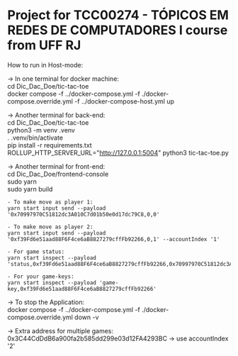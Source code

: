 # Project for TCC00274 - TÓPICOS EM REDES DE COMPUTADORES I course from UFF RJ

How to run in Host-mode:

-> In one terminal for docker machine:<br>
    cd Dic_Dac_Doe/tic-tac-toe<br>
    docker compose -f ../docker-compose.yml -f ./docker-compose.override.yml -f ../docker-compose-host.yml up<br>

-> Another terminal for back-end:<br>
    cd Dic_Dac_Doe/tic-tac-toe<br>
    python3 -m venv .venv<br>
    . .venv/bin/activate<br>
    pip install -r requirements.txt<br>
    ROLLUP_HTTP_SERVER_URL="http://127.0.0.1:5004" python3 tic-tac-toe.py<br>

-> Another terminal for front-end:<br>
    cd Dic_Dac_Doe/frontend-console<br>
    sudo yarn<br>
    sudo yarn build

    - To make move as player 1:
    yarn start input send --payload '0x70997970C51812dc3A010C7d01b50e0d17dc79C8,0,0'

    - To make move as player 2:
    yarn start input send --payload '0xf39Fd6e51aad88F6F4ce6aB8827279cffFb92266,0,1' --accountIndex '1'

    - For game status:
    yarn start inspect --payload 'status,0xf39Fd6e51aad88F6F4ce6aB8827279cffFb92266,0x70997970C51812dc3A010C7d01b50e0d17dc79C8'

    - For your game-keys:
    yarn start inspect --payload 'game-key,0xf39Fd6e51aad88F6F4ce6aB8827279cffFb92266'

-> To stop the Application:<br>
    docker compose -f ../docker-compose.yml -f ./docker-compose.override.yml down -v


-> Extra address for multiple games:<br>
    0x3C44CdDdB6a900fa2b585dd299e03d12FA4293BC -> use accountIndex '2'